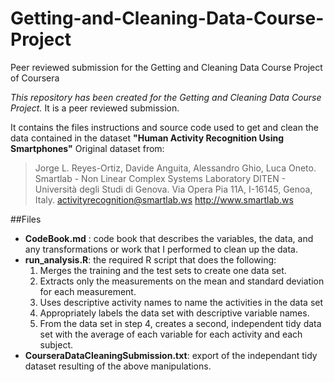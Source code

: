 # Getting-and-Cleaning-Data-Course-Project
Peer reviewed submission for the Getting and Cleaning Data Course Project of Coursera

*This repository has been created for the Getting and Cleaning Data Course Project.*
It is a peer reviewed submission.

It contains the files instructions and source code used to get and clean the data contained in the dataset **"Human Activity Recognition Using Smartphones"**
Original dataset from:
> Jorge L. Reyes-Ortiz, Davide Anguita, Alessandro Ghio, Luca Oneto.
> Smartlab - Non Linear Complex Systems Laboratory
> DITEN - Università degli Studi di Genova.
> Via Opera Pia 11A, I-16145, Genoa, Italy.
> activityrecognition@smartlab.ws
> <http://www.smartlab.ws>

##Files
- **CodeBook.md** : code book that describes the variables, the data, and any transformations or work that I performed to clean up the data.
- **run_analysis.R**: the required R script that does the following: 
	1. Merges the training and the test sets to create one data set.
	2. Extracts only the measurements on the mean and standard deviation for each measurement. 
	3. Uses descriptive activity names to name the activities in the data set
	4. Appropriately labels the data set with descriptive variable names. 
	5. From the data set in step 4, creates a second, independent tidy data set with the average of each variable for each activity and each subject.
- **CourseraDataCleaningSubmission.txt**: export of the independant tidy dataset resulting of the above manipulations.

